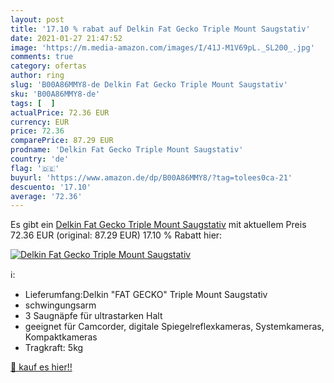 ```yaml
---
layout: post
title: '17.10 % rabat auf Delkin Fat Gecko Triple Mount Saugstativ'
date: 2021-01-27 21:47:52
image: 'https://m.media-amazon.com/images/I/41J-M1V69pL._SL200_.jpg'
comments: true
category: ofertas
author: ring
slug: 'B00A86MMY8-de Delkin Fat Gecko Triple Mount Saugstativ'
sku: 'B00A86MMY8-de'
tags: [  ]
actualPrice: 72.36 EUR
currency: EUR
price: 72.36
comparePrice: 87.29 EUR
prodname: 'Delkin Fat Gecko Triple Mount Saugstativ'
country: 'de'
flag: '🇩🇪'
buyurl: 'https://www.amazon.de/dp/B00A86MMY8/?tag=tolees0ca-21'
descuento: '17.10'
average: '72.36'
---
```


Es gibt ein [Delkin Fat Gecko Triple Mount Saugstativ](https://www.amazon.de/dp/B00A86MMY8/?tag=tolees0ca-21) mit aktuellem Preis 72.36 EUR (original: 87.29 EUR) 17.10 % Rabatt hier:

[![Delkin Fat Gecko Triple Mount Saugstativ](https://m.media-amazon.com/images/I/41J-M1V69pL._SL200_.jpg)](https://www.amazon.de/dp/B00A86MMY8/?tag=tolees0ca-21)

ℹ️:

- Lieferumfang:Delkin "FAT GECKO" Triple Mount Saugstativ
- schwingungsarm
- 3 Saugnäpfe für ultrastarken Halt
- geeignet für Camcorder, digitale Spiegelreflexkameras, Systemkameras, Kompaktkameras
- Tragkraft: 5kg

[🛒 kauf es hier!!](https://www.amazon.de/dp/B00A86MMY8/?tag=tolees0ca-21)
